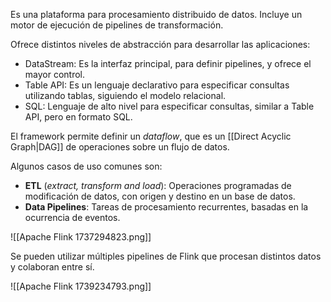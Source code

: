Es una plataforma para procesamiento distribuido de datos. Incluye un motor de ejecución de pipelines de transformación.

Ofrece distintos niveles de abstracción para desarrollar las aplicaciones:

- DataStream: Es la interfaz principal, para definir pipelines, y ofrece el mayor control.
- Table API: Es un lenguaje declarativo para especificar consultas utilizando tablas, siguiendo el modelo relacional.
- SQL: Lenguaje de alto nivel para especificar consultas, similar a Table API, pero en formato SQL.

El framework permite definir un *dataflow*, que es un [[Direct Acyclic Graph|DAG]] de operaciones sobre un flujo de datos.

Algunos casos de uso comunes son:

- **ETL** (*extract, transform and load*): Operaciones programadas de modificación de datos, con origen y destino en un base de datos.
- **Data Pipelines**: Tareas de procesamiento recurrentes, basadas en la ocurrencia de eventos.

![[Apache Flink 1737294823.png]]

Se pueden utilizar múltiples pipelines de Flink que procesan distintos datos y colaboran entre sí.

![[Apache Flink 1739234793.png]]
